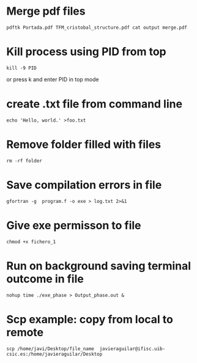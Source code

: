 # Merge pdf files
```
pdftk Portada.pdf TFM_cristobal_structure.pdf cat output merge.pdf

```

# Kill process using PID from top

```
kill -9 PID

```
or press k and enter PID in top mode

# create .txt file from command line
```
echo 'Hello, world.' >foo.txt

```

# Remove folder filled with files

```
rm -rf folder

```

# Save compilation errors in file

```
gfortran -g  program.f -o exe > log.txt 2>&1

```

# Give exe permisson to file

```
chmod +x fichero_1 

```

# Run on background saving terminal outcome in file

```
nohup time ./exe_phase > Output_phase.out &

```

# Scp example: copy from local to remote

```
scp /home/javi/Desktop/file_name  javieraguilar@ifisc.uib-csic.es:/home/javieraguilar/Desktop

```
